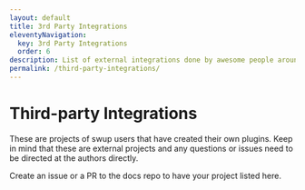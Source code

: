 ```yaml
---
layout: default
title: 3rd Party Integrations
eleventyNavigation:
  key: 3rd Party Integrations
  order: 6
description: List of external integrations done by awesome people around the web
permalink: /third-party-integrations/
---
```


# Third-party Integrations

These are projects of swup users that have created their own plugins. Keep in mind that these are
external projects and any questions or issues need to be directed at the authors directly.

Create an issue or a PR to the docs repo to have your project listed here.
